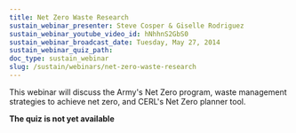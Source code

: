 ```yaml
---
title: Net Zero Waste Research
sustain_webinar_presenter: Steve Cosper & Giselle Rodriguez
sustain_webinar_youtube_video_id: hNhhnS2GbS0
sustain_webinar_broadcast_date: Tuesday, May 27, 2014
sustain_webinar_quiz_path:
doc_type: sustain_webinar
slug: /sustain/webinars/net-zero-waste-research
---
```


This webinar will discuss the Army's Net Zero program, waste management strategies to achieve net zero, and CERL's Net Zero planner tool.

**The quiz is not yet available**
